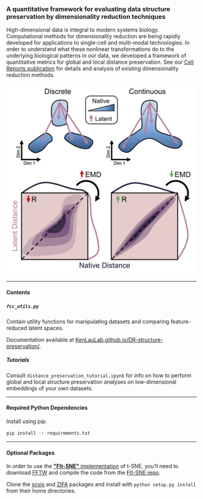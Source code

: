 ### A quantitative framework for evaluating data structure preservation by dimensionality reduction techniques

High-dimensional data is integral to modern systems biology. Computational methods for dimensionality reduction are being rapidly developed for applications to single-cell and multi-modal technologies. In order to understand what these nonlinear transformations do to the underlying biological patterns in our data, we developed a framework of quantitative metrics for global and local distance preservation. See our [Cell Reports publication](https://doi.org/10.1016/j.celrep.2020.107576) for details and analysis of existing dimensionality reduction methods.

![alt text](dev/outputs/graphical_abstract.png)

---

#### Contents

##### `fcc_utils.py`

Contain utility functions for manipulating datasets and comparing feature-reduced latent spaces.

Documentation available at [KenLauLab.github.io/DR-structure-preservation/](KenLauLab.github.io/DR-structure-preservation/).

##### Tutorials

Consult `distance_preservation_tutorial.ipynb` for info on how to perform global and local structure preservation analyses on low-dimensional embeddings of your own datasets.

---

#### Required Python Dependencies

Install using pip:

```bash
pip install -r requirements.txt
```

---

#### Optional Packages

In order to use the [__"FIt-SNE"__ implementation](https://arxiv.org/abs/1712.09005) of t-SNE, you'll need to download [FFTW](http://www.fftw.org/) and compile the code from the [FIt-SNE repo](https://github.com/KlugerLab/FIt-SNE).

Clone the [scvis](https://github.com/shahcompbio/scvis) and [ZIFA](https://github.com/epierson9/ZIFA) packages and install with `python setup.py install` from their home directories.
